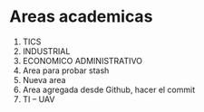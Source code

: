 # Areas academicas 
1. TICS
2. INDUSTRIAL
3. ECONOMICO ADMINISTRATIVO
4. Area para probar stash
5. Nueva area
6. Area agregada desde Github, hacer el commit
6. TI – UAV
